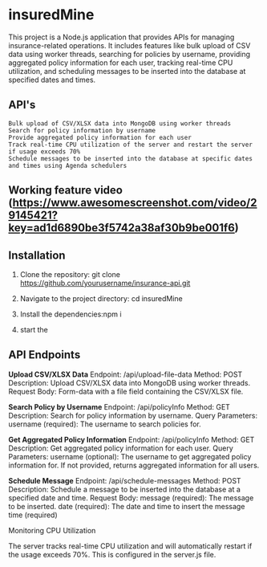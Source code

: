 # insuredMine

This project is a Node.js application that provides APIs for managing insurance-related operations. It includes features like bulk upload of CSV data using worker threads, searching for policies by username, providing aggregated policy information for each user, tracking real-time CPU utilization, and scheduling messages to be inserted into the database at specified dates and times.

## API's 
    Bulk upload of CSV/XLSX data into MongoDB using worker threads
    Search for policy information by username
    Provide aggregated policy information for each user
    Track real-time CPU utilization of the server and restart the server if usage exceeds 70%
    Schedule messages to be inserted into the database at specific dates and times using Agenda schedulers
    
## Working feature video (https://www.awesomescreenshot.com/video/29145421?key=ad1d6890be3f5742a38af30b9be001f6)

## Installation

  1.  Clone the repository: git clone https://github.com/yourusername/insurance-api.git

2. Navigate to the project directory: cd insuredMine

3. Install the dependencies:npm i

4. start the


## API Endpoints

**Upload CSV/XLSX Data**
    Endpoint: /api/upload-file-data
    Method: POST
    Description: Upload CSV/XLSX data into MongoDB using worker threads.
    Request Body: Form-data with a file field containing the CSV/XLSX file.

**Search Policy by Username**
    Endpoint: /api/policyInfo
    Method: GET
    Description: Search for policy information by username.
    Query Parameters:
        username (required): The username to search policies for.

**Get Aggregated Policy Information**
    Endpoint: /api/policyInfo
    Method: GET
    Description: Get aggregated policy information for each user.
    Query Parameters:
        username (optional): The username to get aggregated policy information for. If not provided, returns aggregated information for all users.

**Schedule Message**
    Endpoint: /api/schedule-messages
    Method: POST
    Description: Schedule a message to be inserted into the database at a specified date and time.
    Request Body:
        message (required): The message to be inserted.
        date (required): The date and time to insert the message 
        time (required)

Monitoring CPU Utilization

The server tracks real-time CPU utilization and will automatically restart if the usage exceeds 70%. This is configured in the server.js file.
